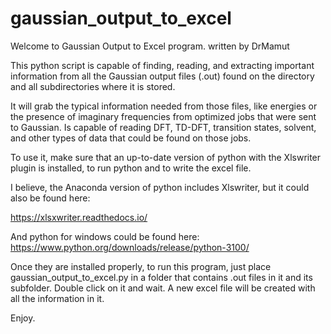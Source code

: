# gaussian_output_to_excel

Welcome to Gaussian Output to Excel program.
                                          written by DrMamut

 This python script is capable of finding, reading, and extracting important information from all the Gaussian output files (.out) found on the directory and all subdirectories where it is stored.

 It will grab the typical information needed from those files, like energies or the presence of imaginary frequencies from optimized jobs that were sent to Gaussian. Is capable of reading DFT, TD-DFT, transition states, solvent, and other types of data that could be found on those jobs.

 To use it, make sure that an up-to-date version of python with the Xlswriter plugin is installed, to run python
and to write the excel file. 

 I believe, the Anaconda version of python includes Xlswriter, but it could also be found here:

https://xlsxwriter.readthedocs.io/

And python for windows could be found here:
https://www.python.org/downloads/release/python-3100/

 Once they are installed properly, to run this program, just place gaussian_output_to_excel.py in a folder that contains .out files in it and its subfolder. Double click on it and wait. A new excel file will be created with all the information in it.

 Enjoy.
